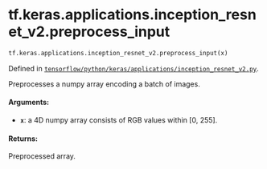 <div itemscope itemtype="http://developers.google.com/ReferenceObject">
<meta itemprop="name" content="tf.keras.applications.inception_resnet_v2.preprocess_input" />
</div>

# tf.keras.applications.inception_resnet_v2.preprocess_input

``` python
tf.keras.applications.inception_resnet_v2.preprocess_input(x)
```



Defined in [`tensorflow/python/keras/applications/inception_resnet_v2.py`](https://www.tensorflow.org/code/tensorflow/python/keras/applications/inception_resnet_v2.py).

Preprocesses a numpy array encoding a batch of images.

#### Arguments:

* <b>`x`</b>: a 4D numpy array consists of RGB values within [0, 255].


#### Returns:

Preprocessed array.